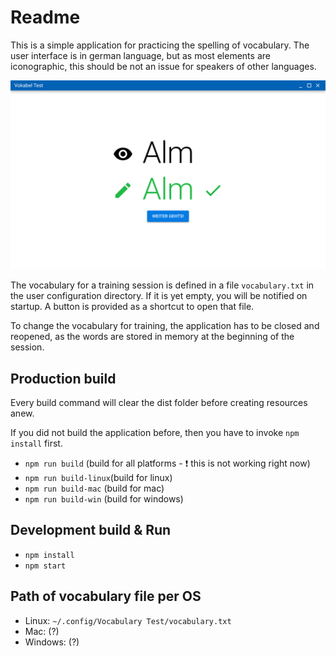 # Readme

This is a simple application for practicing the spelling of vocabulary. The user interface is in german language, but
as most elements are iconographic, this should be not an issue for speakers of other languages.

![Image of the evaluation page for a single word.](vocabulary-test.jpg "Vocabulary Test Evaluation Page")

The vocabulary for a training session is defined in a file `vocabulary.txt` in the user configuration directory. If it
is yet empty, you will be notified on startup. A button is provided as a shortcut to open that file.

To change the vocabulary for training, the application has to be closed and reopened, as the words are stored in memory
at the beginning of the session.

## Production build

Every build command will clear the dist folder before creating resources anew.

If you did not build the application before, then you have to invoke `npm install` first.

* `npm run build` (build for all platforms - :exclamation: this is not working right now)
* `npm run build-linux`(build for linux)
* `npm run build-mac` (build for mac)
* `npm run build-win` (build for windows)

## Development build & Run

* `npm install`
* `npm start`

## Path of vocabulary file per OS

* Linux: `~/.config/Vocabulary Test/vocabulary.txt`
* Mac: (?)
* Windows: (?)
